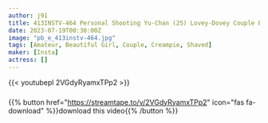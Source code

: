 ```yaml
---
author: j91
title: 413INSTV-464 Personal Shooting Yu-Chan (25) Lovey-Dovey Couple Buzzing On SNS Black Hair Short Tsundere Convulsive Demon Cum Shot Video Leaked With Her
date: 2023-07-19T00:30:00Z
image: "pb_e_413instv-464.jpg"
tags: [Amateur, Beautiful Girl, Couple, Creampie, Shaved]
maker: [Insta]
actress: []
---
```



{{< youtubepl 2VGdyRyamxTPp2 >}}
###

{{% button href="https://streamtape.to/v/2VGdyRyamxTPp2" icon="fas fa-download" %}}download this video{{% /button %}}

